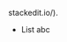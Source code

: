 
stackedit.io/).

 - List abc

<!--stackedit_data:
eyJoaXN0b3J5IjpbLTExMTI4NjQ1NjUsLTMyODc3MTM2LC0yMD
g4NzQ2NjEyLDE5NTc4NDE4MjJdfQ==
-->